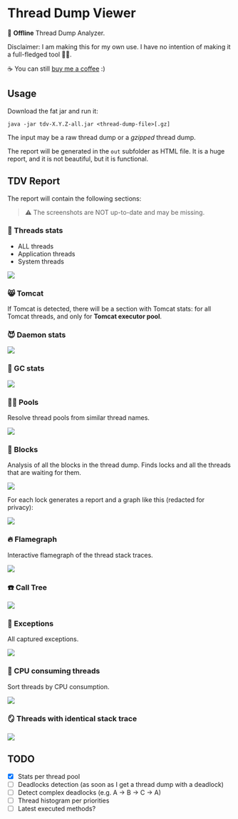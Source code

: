 # Thread Dump Viewer

🚀 **Offline** Thread Dump Analyzer.

Disclaimer: I am making this for my own use.
I have no intention of making it a full-fledged tool 🤷‍♂️.

☕️ You can still [buy me a coffee](https://www.buymeacoffee.com/oblac) :)

## Usage

Download the fat jar and run it:

```shell
java -jar tdv-X.Y.Z-all.jar <thread-dump-file>[.gz]
```

The input may be a raw thread dump or a _gzipped_ thread dump.

The report will be generated in the `out` subfolder as HTML file.
It is a huge report, and it is not beautiful, but it is functional.

## TDV Report

The report will contain the following sections:

> ⚠️ The screenshots are NOT up-to-date and may be missing.

### 🧵 Threads stats

+ ALL threads
+ Application threads
+ System threads

![](doc/1-stats.png)

### 😸 Tomcat

If Tomcat is detected, there will be a section with Tomcat stats: for all Tomcat threads, and only for **Tomcat executor pool**.

### 😈 Daemon stats

![](doc/2-daemon.png)

### 🧹 GC stats

![](doc/3-gc.png)

### 🏊‍♂️ Pools

Resolve thread pools from similar thread names.

![](doc/10-thread-pools.png)

### 🛑 Blocks

Analysis of all the blocks in the thread dump.
Finds locks and all the threads that are waiting for them.

![](doc/4-blocks-a.png)

For each lock generates a report and  a graph like this (redacted for privacy):

![](doc/4-blocks-b.png)

### 🔥 Flamegraph

Interactive flamegraph of the thread stack traces.

![](doc/5-flamegraph.png)

### ☎️ Call Tree

![](doc/6-calltree.png)

### 🚨 Exceptions

All captured exceptions.

![](doc/7-exceptions.png)

### 🍪 CPU consuming threads

Sort threads by CPU consumption.

![](doc/8-cpu.png)

### 🪞 Threads with identical stack trace

![](doc/9-identical.png)

## TODO

+ [X] Stats per thread pool
+ [ ] Deadlocks detection (as soon as I get a thread dump with a deadlock)
+ [ ] Detect complex deadlocks (e.g. A -> B -> C -> A)
+ [ ] Thread histogram per priorities
+ [ ] Latest executed methods?
